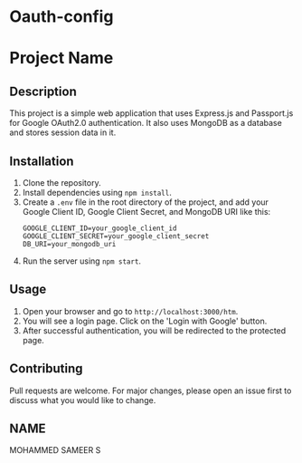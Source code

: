 # Oauth-config
# Project Name

## Description
This project is a simple web application that uses Express.js and Passport.js for Google OAuth2.0 authentication. It also uses MongoDB as a database and stores session data in it.

## Installation
1. Clone the repository.
2. Install dependencies using `npm install`.
3. Create a `.env` file in the root directory of the project, and add your Google Client ID, Google Client Secret, and MongoDB URI like this:
    ```
    GOOGLE_CLIENT_ID=your_google_client_id
    GOOGLE_CLIENT_SECRET=your_google_client_secret
    DB_URI=your_mongodb_uri
    ```
4. Run the server using `npm start`.

## Usage
1. Open your browser and go to `http://localhost:3000/htm`.
2. You will see a login page. Click on the 'Login with Google' button.
3. After successful authentication, you will be redirected to the protected page.

## Contributing
Pull requests are welcome. For major changes, please open an issue first to discuss what you would like to change.

## NAME

MOHAMMED SAMEER S
